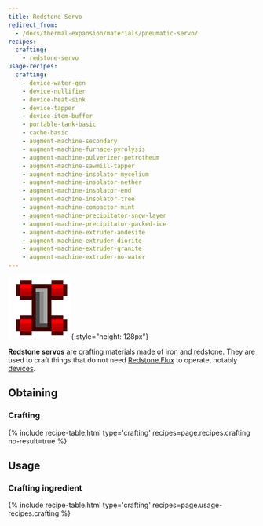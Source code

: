 ```yaml
---
title: Redstone Servo
redirect_from:
  - /docs/thermal-expansion/materials/pneumatic-servo/
recipes:
  crafting:
    - redstone-servo
usage-recipes:
  crafting:
    - device-water-gen
    - device-nullifier
    - device-heat-sink
    - device-tapper
    - device-item-buffer
    - portable-tank-basic
    - cache-basic
    - augment-machine-secondary
    - augment-machine-furnace-pyrolysis
    - augment-machine-pulverizer-petrotheum
    - augment-machine-sawmill-tapper
    - augment-machine-insolator-mycelium
    - augment-machine-insolator-nether
    - augment-machine-insolator-end
    - augment-machine-insolator-tree
    - augment-machine-compactor-mint
    - augment-machine-precipitator-snow-layer
    - augment-machine-precipitator-packed-ice
    - augment-machine-extruder-andesite
    - augment-machine-extruder-diorite
    - augment-machine-extruder-granite
    - augment-machine-extruder-no-water
---
```


![Redstone servo](/assets/images/thermal-foundation/redstone-servo.png){:style="height: 128px"}


**Redstone servos** are crafting materials made of
[iron](https://minecraft.gamepedia.com/Iron_Ingot) and
[redstone](https://minecraft.gamepedia.com/Redstone). They are used to craft
things that do not need [Redstone Flux](/docs/redstone-flux/) to operate,
notably [devices](/docs/thermal-expansion/devices/).


Obtaining
---------

### Crafting
{% include recipe-table.html type='crafting' recipes=page.recipes.crafting no-result=true %}


Usage
-----

### Crafting ingredient
{% include recipe-table.html type='crafting' recipes=page.usage-recipes.crafting %}
